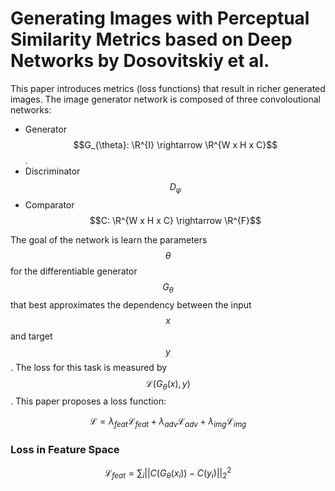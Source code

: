 # Generating Images with Perceptual Similarity Metrics based on Deep Networks by Dosovitskiy et al.

This paper introduces metrics (loss functions) that result in richer generated images. The image generator network is composed of three convoloutional networks:

- Generator $$G_{\theta}: \R^{I} \rightarrow \R^{W x H x C}$$.
- Discriminator $$D_{\varphi}$$
- Comparator $$C: \R^{W x H x C} \rightarrow \R^{F}$$

The goal of the network is learn the parameters $$\theta$$ for the differentiable generator $$G_{\theta}$$ that best approximates the dependency between the input $$x$$and target $$y$$. The loss for this task is measured by $$\mathcal{L}(G_{\theta}(x), y)$$. This paper proposes a loss function:

$$\mathcal{L} =
\lambda_{feat}\mathcal{L}_{feat} +
\lambda_{adv}\mathcal{L}_{adv} +
\lambda_{img}\mathcal{L}_{img}
$$

### Loss in Feature Space

$$\mathcal{L}_{feat} = \sum_{i}||C(G_{\theta}(x_{i})) - C(y_{i})||^{2}_{2}$$
